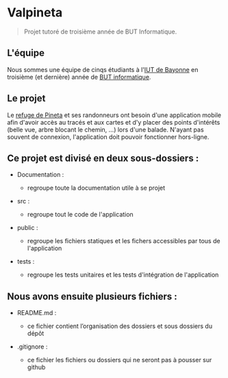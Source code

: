 # Valpineta

> Projet tutoré de troisième année de BUT Informatique.

## L'équipe

Nous sommes une équipe de cinqs étudiants à l'[IUT de Bayonne](https://www.iutbayonne.univ-pau.fr/presentation.html) en troisième (et dernière) année de [BUT informatique](https://www.iutbayonne.univ-pau.fr/but/informatique).

## Le projet

Le [refuge de Pineta](https://www.valpineta.eu/fr/el-refugio/) et ses randonneurs ont besoin d'une application mobile afin d'avoir accès au tracés et aux cartes et d'y placer des points d'intérêts (belle vue, arbre blocant le chemin, ...) lors d'une balade. N'ayant pas souvent de connexion, l'application doit pouvoir fonctionner hors-ligne.


## Ce projet est divisé en deux sous-dossiers :

- Documentation :
  - regroupe toute la documentation utile à se projet 

- src :
  - regroupe tout le code de l'application
  
- public :
  - regroupe les fichiers statiques et les fichers accessibles par tous de l'application

- tests :
  - regroupe les tests unitaires et les tests d'intégration de l'application

## Nous avons ensuite plusieurs fichiers :

- README.md :
  - ce fichier contient l’organisation des dossiers et sous dossiers du dépôt 

- .gitignore :
  - ce fichier les fichiers ou dossiers qui ne seront pas à pousser sur github 
